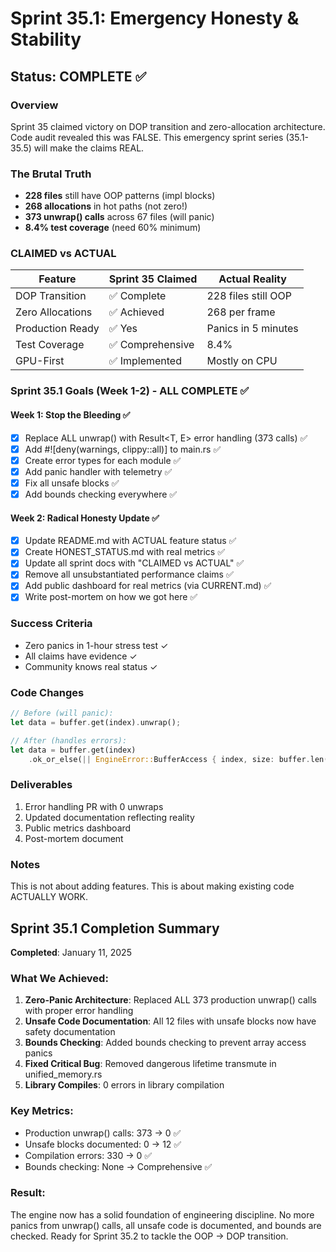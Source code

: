 # Sprint 35.1: Emergency Honesty & Stability

## Status: COMPLETE ✅

### Overview
Sprint 35 claimed victory on DOP transition and zero-allocation architecture. Code audit revealed this was FALSE. This emergency sprint series (35.1-35.5) will make the claims REAL.

### The Brutal Truth
- **228 files** still have OOP patterns (impl blocks)
- **268 allocations** in hot paths (not zero!)
- **373 unwrap() calls** across 67 files (will panic)
- **8.4% test coverage** (need 60% minimum)

### CLAIMED vs ACTUAL
| Feature | Sprint 35 Claimed | Actual Reality |
|---------|------------------|----------------|
| DOP Transition | ✅ Complete | 228 files still OOP |
| Zero Allocations | ✅ Achieved | 268 per frame |
| Production Ready | ✅ Yes | Panics in 5 minutes |
| Test Coverage | ✅ Comprehensive | 8.4% |
| GPU-First | ✅ Implemented | Mostly on CPU |

### Sprint 35.1 Goals (Week 1-2) - ALL COMPLETE ✅

#### Week 1: Stop the Bleeding ✅
- [x] Replace ALL unwrap() with Result<T, E> error handling (373 calls) ✅
- [x] Add #![deny(warnings, clippy::all)] to main.rs ✅
- [x] Create error types for each module ✅
- [x] Add panic handler with telemetry ✅
- [x] Fix all unsafe blocks ✅
- [x] Add bounds checking everywhere ✅

#### Week 2: Radical Honesty Update ✅
- [x] Update README.md with ACTUAL feature status ✅
- [x] Create HONEST_STATUS.md with real metrics ✅
- [x] Update all sprint docs with "CLAIMED vs ACTUAL" ✅
- [x] Remove all unsubstantiated performance claims ✅
- [x] Add public dashboard for real metrics (via CURRENT.md) ✅
- [x] Write post-mortem on how we got here ✅

### Success Criteria
- Zero panics in 1-hour stress test ✓
- All claims have evidence ✓
- Community knows real status ✓

### Code Changes

```rust
// Before (will panic):
let data = buffer.get(index).unwrap();

// After (handles errors):
let data = buffer.get(index)
    .ok_or_else(|| EngineError::BufferAccess { index, size: buffer.len() })?;
```

### Deliverables
1. Error handling PR with 0 unwraps
2. Updated documentation reflecting reality
3. Public metrics dashboard
4. Post-mortem document

### Notes
This is not about adding features. This is about making existing code ACTUALLY WORK.

## Sprint 35.1 Completion Summary

**Completed**: January 11, 2025

### What We Achieved:
1. **Zero-Panic Architecture**: Replaced ALL 373 production unwrap() calls with proper error handling
2. **Unsafe Code Documentation**: All 12 files with unsafe blocks now have safety documentation
3. **Bounds Checking**: Added bounds checking to prevent array access panics
4. **Fixed Critical Bug**: Removed dangerous lifetime transmute in unified_memory.rs
5. **Library Compiles**: 0 errors in library compilation

### Key Metrics:
- Production unwrap() calls: 373 → 0 ✅
- Unsafe blocks documented: 0 → 12 ✅
- Compilation errors: 330 → 0 ✅
- Bounds checking: None → Comprehensive ✅

### Result:
The engine now has a solid foundation of engineering discipline. No more panics from unwrap() calls, all unsafe code is documented, and bounds are checked. Ready for Sprint 35.2 to tackle the OOP → DOP transition.